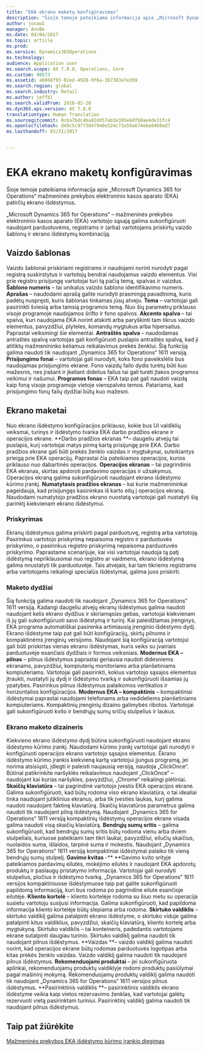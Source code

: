 ```yaml
---
title: "EKA ekrano maketų konfigūravimas"
description: "Šioje temoje pateikiama informacija apie „Microsoft Dynamics 365 for Operations“ mažmeninės prekybos elektroninio kasos aparato (EKA) patirčių ekrano išdėstymus."
author: josaw1
manager: AnnBe
ms.date: 04/04/2017
ms.topic: article
ms.prod: 
ms.service: Dynamics365Operations
ms.technology: 
audience: Application user
ms.search.scope: AX 7.0.0, Operations, Core
ms.custom: 90573
ms.assetid: a6868f93-02ed-4928-9f6a-3b7383e7e399
ms.search.region: global
ms.search.industry: Retail
ms.author: jeffbl
ms.search.validFrom: 2016-02-28
ms.dyn365.ops.version: AX 7.0.0
translationtype: Human Translation
ms.sourcegitcommit: 0c6a7bdc4ba82dd57ab3e395e6dfb0ae4de31fc4
ms.openlocfilehash: d49c5c9773047940e524c71e59a674ebe8460ad7
ms.lasthandoff: 03/31/2017


---
```


# <a name="configure-screen-layouts-for-pos"></a>EKA ekrano maketų konfigūravimas

Šioje temoje pateikiama informacija apie „Microsoft Dynamics 365 for Operations“ mažmeninės prekybos elektroninio kasos aparato (EKA) patirčių ekrano išdėstymus.

„Microsoft Dynamics 365 for Operations“ – mažmeninės prekybos elektroninio kasos aparato (EKA) vartotojo sąsają galima sukonfigūruoti naudojant parduotuvėms, registrams ir (arba) vartotojams priskirtų vaizdo šablonų ir ekrano išdėstymų kombinaciją.

## <a name="visual-profile"></a>Vaizdo šablonas
Vaizdo šablonai priskiriami registrams ir naudojami norint nurodyti pagal registrą suskirstytus ir vartotojų bendrai naudojamus vaizdo elementus. Visi prie registro prisijungę vartotojai turi tą pačią temą, spalvas ir vaizdus. **Šablono numeris** – tai unikalus vaizdo šablono identifikavimo numeris. **Aprašas** – naudodami aprašą galite nurodyti prasmingą pavadinimą, kuris padėtų nuspręsti, kuris šablonas tinkamas jūsų atveju. **Tema** – vartotojai gali pasirinkti šviesią arba tamsią programos temą. Nuo šių parametrų priklauso visoje programoje naudojamos šrifto ir fono spalvos. **Akcento spalva** – tai spalva, kuri naudojama EKA norint atskirti arba paryškinti tam tikrus vaizdo elementus, pavyzdžiui, plyteles, komandų mygtukus arba hipersaitus. Paprastai veiksmingi šie elementai. **Antraštės spalva** – naudodamas antraštės spalvą vartotojas gali konfigūruoti puslapio antraštės spalvą, kad ji atitiktų mažmenininko keliamus reikalavimus prekės ženklui. Šią funkciją galima naudoti tik naudojant „Dynamics 365 for Operations“ 1611 versiją. **Prisijungimo fonai** – vartotojai gali nurodyti, koks fono paveikslėlis bus naudojamas prisijungimo ekrane. Fono vaizdų failo dydis turėtų būti kuo mažesnis, nes įrašant ir įkeliant didelius failus tai gali turėti įtakos programos veikimui ir našumui. **Programos fonas** – EKA taip pat gali naudoti vaizdą kaip foną visoje programoje vietoje vienspalvės temos. Patariama, kad prisijungimo fonų failų dydžiai būtų kuo mažesni.

## <a name="screen-layouts"></a>Ekrano maketai
Nuo ekrano išdėstymo konfigūracijos priklauso, kokie bus UI valdiklių veiksmai, turinys ir išdėstymo tvarka EKA darbo pradžios ekrane ir operacijos ekrane. **Darbo pradžios ekranas **– daugeliu atvejų tai puslapis, kurį vartotojai matys pirmą kartą prisijungę prie EKA. Darbo pradžios ekrane gali būti prekės ženklo vaizdas ir mygtukynai, suteikiantys prieigą prie EKA operacijų. Paprastai čia pateikiamos operacijos, kurios priklauso nuo dabartinės operacijos. **Operacijos ekranas** – tai pagrindinis EKA ekranas, skirtas apdoroti pardavimo operacijas ir užsakymus. Operacijos ekraną galima sukonfigūruoti naudojant ekrano išdėstymo kūrimo įrankį. **Numatytasis pradžios ekranas** – kai kurie mažmenininkai pageidauja, kad prisijungęs kasininkas iš karto eitų į operacijos ekraną. Naudodami numatytojo pradžios ekrano nuostatą vartotojai gali nustatyti šią parinktį kiekvienam ekrano išdėstymui.

### <a name="assignment"></a>Priskyrimas

Ekranų išdėstymus galima priskirti pagal parduotuvę, registrą arba vartotoją. Pasirinkus vartotojo priskyrimą nepaisoma registro ir parduotuvės priskyrimo, o pasirinkus registro priskyrimą nepaisoma parduotuvės priskyrimo. Paprastame scenarijuje, kai visi vartotojai naudoja tą patį išdėstymą nepriklausomai nuo registro ar vaidmens, ekrano išdėstymą galima nnustatyti tik parduotuvėje. Tais atvejais, kai tam tikriems registrams arba vartotojams reikalingi specialūs išdėstymai, galima juos priskirti.

### <a name="layout-sizes"></a>Maketo dydžiai

Šią funkciją galima naudoti tik naudojant „Dynamics 365 for Operations“ 1611 versiją. Kadangi daugeliu atvejų ekranų išdėstymus galima naudoti naudojant kelis ekrano dydžius ir skiriamąsias gebas, vartotojai kiekvienam iš jų gali sukonfigūruoti savo išdėstymą ir turinį. Kai paleidžiamas įrenginys, EKA programa automatiškai pasirenka artimiausią įrenginio išdėstymo dydį. Ekrano išdėstyme taip pat gali būti konfigūracijų, skirtų pilnoms ir kompaktinėms įrenginių versijoms. Naudojant šią konfigūraciją vartotojui gali būti priskirtas vienas ekrano išdėstymas, kuris veiks su įvairiais parduotuvėje esančiais dydžiais ir formos veiksniais. **Modernus EKA – pilnas** – pilnus išdėstymus paprastai geriausia naudoti didesniems ekranams, pavyzdžiui, kompiuterių monitoriams arba planšetiniams kompiuteriams. Vartotojai gali pasirinkti, kokius vartotojo sąsajos elementus įtraukti, nustatyti jų dydį ir išdėstymo tvarką ir sukonfigūruoti išsamias jų ypatybes. Pasirinkus pilnus išdėstymus palaikomos vertikalios ir horizontalios konfigūracijos. **Modernus EKA – kompaktinis** – kompaktiniai išdėstymai paprastai naudojami telefonams arba nedideliems planšetiniams kompiuteriams. Kompaktinių įrenginių dizaino galimybės ribotos. Vartotojai gali sukonfigūruoti kvito ir bendrųjų sumų sričių stulpelius ir laukus.

### <a name="screen-layout-designer"></a>Ekrano maketo dizaineris

Kiekvieno ekrano išdėstymo dydį būtina sukonfigūruoti naudojant ekrano išdėstymo kūrimo įrankį. Naudodami kūrimo įrankį vartotojai gali nurodyti ir konfigūruoti operacijos ekrano vartotojo sąsajos elementus. Ekrano išdėstymo kūrimo įrankis kiekvieną kartą vartotojui įjungus programą, jei norima atsisiųsti, įdiegti ir paleisti naujausią versiją, naudoja „ClickOnce“. Būtinai patikrinkite naršyklės reikalavimus naudojant „ClickOnce“ – naudojant kai kurias naršykles, pavyzdžiui, „Chrome“ reikalingi plėtiniai. **Skaičių klaviatūra** – tai pagrindinė vartotojo įvestis EKA operacijos ekrane. Galima sukonfigūruoti, kad būtų rodoma viso ekrano klaviatūra, o tai idealiai tinka naudojant jutiklinius ekranus, arba tik įvesties laukas, kurį galima naudoti naudojant faktinę klaviatūrą. Skaičių klaviatūros parametrus galima naudoti tik naudojant pilną išdėstymą. Naudojant „Dynamics 365 for Operations“ 1611 versiją kompaktinių išdėstymų operacijos ekrane visada galima naudoti visą skaičių klaviatūrą. **Bendrųjų sumų sritis** – galima sukonfigūruoti, kad bendrųjų sumų sritis būtų rodoma vienu arba dviem stulpeliais, kuriuose pateikiami tam tikri laukai, pavyzdžiui, eilučių skaičius, nuolaidos suma, išlaidos, tarpinė suma ir mokestis. Naudojant „Dynamics 365 for Operations“ 1611 versiją kompaktiniai išdėstymai palaiko tik vieną bendrųjų sumų stulpelį. **Gavimo kvitas** -** **Gavimo kvito srityje pateikiamos pardavimų eilutės, mokėjimo eilutės ir naudojant EKA apdorotų produktų ir paslaugų pristatymo informacija. Vartotojai gali nurodyti stulpelius, pločius ir išdėstymo tvarką. „Dynamics 365 for Operations“ 1611 versijos kompaktiniuose išdėstymuose taip pat galite sukonfigūruoti papildomą informaciją, kuri bus rodoma po pagrindine eilute esančioje eilutėje. **Kliento kortelė** – kliento kortelėje rodoma su šiuo metu su operacija susietu vartotoju susijusi informacija. Galima sukonfigūruoti, kad papildoma informacija kliento kortelėje būtų slepiama arba rodoma. **Skirtuko valdiklis** – skirtuko valdiklį galima patalpinti ekrano išdėstyme, o skirtuko viduje galima patalpinti kitus valdiklius, pavyzdžiui, skaičių klaviatūrą, kliento kortelę arba mygtukyną. Skirtuko valdiklis – tai konteineris, padedantis vartotojams ekrane sutalpinti daugiau turinio. Skirtuko valdiklį galima naudoti tik naudojant pilnus išdėstymus. **Vaizdas **– vaizdo valdiklį galima naudoti norint, kad operacijos ekrane būtų rodomas parduotuvės logotipas arba kitas prekės ženklo vaizdas. Vaizdo valdiklį galima naudoti tik naudojant pilnus išdėstymus. **Rekomenduojami produktai** – jei sukonfigūruota aplinkai, rekomenduojamų produktų valdiklyje rodomi produktų pasiūlymai pagal mašininį mokymą. Rekomenduojamų produktų valdiklį galima naudoti tik naudojant „Dynamics 365 for Operations“ 1611 versijos pilnus išdėstymus. **Pasirinktinis valdiklis **– pasirinktinis valdiklis ekrano išdėstyme veikia kaip vietos rezervavimo ženklas, kad vartotojai galėtų rezervuoti vietą pasirinktam turiniui. Pasirinktinį valdiklį galima naudoti tik naudojant pilnus išdėstymus.

<a name="see-also"></a>Taip pat žiūrėkite
--------

[Mažmeninės prekybos EKA išdėstymo kūrimo įrankio diegimas](install-pos-layout-designer.md)


